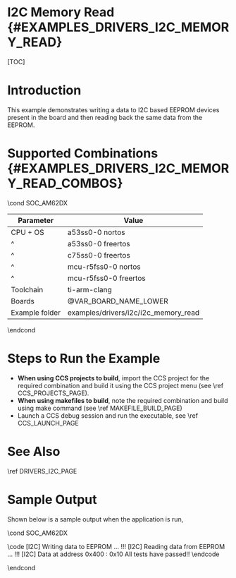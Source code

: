 # I2C Memory Read {#EXAMPLES_DRIVERS_I2C_MEMORY_READ}

[TOC]

# Introduction

This example demonstrates writing a data to I2C based EEPROM devices present in the board and
then reading back the same data from the EEPROM.

# Supported Combinations {#EXAMPLES_DRIVERS_I2C_MEMORY_READ_COMBOS}

\cond SOC_AM62DX

 Parameter      | Value
 ---------------|-----------
 CPU + OS       | a53ss0-0 nortos
 ^              | a53ss0-0 freertos
 ^              | c75ss0-0 freertos
 ^              | mcu-r5fss0-0 nortos
 ^              | mcu-r5fss0-0 freertos
 Toolchain      | ti-arm-clang
 Boards         | @VAR_BOARD_NAME_LOWER
 Example folder | examples/drivers/i2c/i2c_memory_read

\endcond

# Steps to Run the Example

- **When using CCS projects to build**, import the CCS project for the required combination
  and build it using the CCS project menu (see \ref CCS_PROJECTS_PAGE).
- **When using makefiles to build**, note the required combination and build using
  make command (see \ref MAKEFILE_BUILD_PAGE)
- Launch a CCS debug session and run the executable, see \ref CCS_LAUNCH_PAGE

# See Also

\ref DRIVERS_I2C_PAGE

# Sample Output

Shown below is a sample output when the application is run,

\cond SOC_AM62DX

\code
[I2C] Writing data to EEPROM ... !!!
[I2C] Reading data from EEPROM ... !!!
[I2C] Data at address 0x400 : 0x10
All tests have passed!!
\endcode

\endcond
